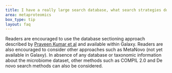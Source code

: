 ```yaml
---
title: I have a really large search database, what search strategies do you recommend for searching my mass spectrometry dataset?
area: metaproteomics
box_type: tip
layout: faq
---
```


Readers are encouraged to use the database sectioning approach described by [Praveen Kumar et al](https://pubmed.ncbi.nlm.nih.gov/32396365/) and available within Galaxy. Readers are also encouraged to consider other approaches such as MetaNovo (not yet available in Galaxy). In absence of any database or taxonomic information about the microbiome dataset, other methods such as COMPIL 2.0  and De novo search methods can also be considered.
